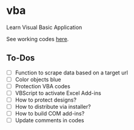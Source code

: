# vba
Learn Visual Basic Application

See working codes [here](https://github.com/ry4nyeo/vba/wiki).

<h2> To-Dos</h2>

- [ ] Function to scrape data based on a target url
- [ ] Color objects blue
- [ ] Protection VBA codes
- [ ] VBScript to activate Excel Add-ins
- [ ] How to protect designs?
- [ ] How to distribute via installer?
- [ ] How to build COM add-ins?
- [ ] Update comments in codes
